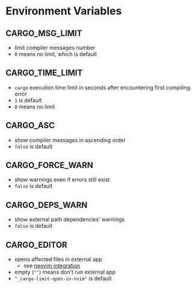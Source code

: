 # Environment Variables

## CARGO_MSG_LIMIT
- limit compiler messages number
- `0` means no limit, which is default

## CARGO_TIME_LIMIT
- `cargo` execution time limit in seconds after encountering first compiling error
- `1` is default
- `0` means no limit

## CARGO_ASC
- show compiler messages in ascending order
- `false` is default

## CARGO_FORCE_WARN
- show warnings even if errors still exist
- `false` is default

## CARGO_DEPS_WARN
- show external path dependencies' warnings
- `false` is default

## CARGO_EDITOR
- opens affected files in external app
    - see [neovim integration](EDITOR-INTEGRATION.md#neovim-integration)
- empty (`""`) means don't run external app
- `"_cargo-limit-open-in-nvim"` is default
